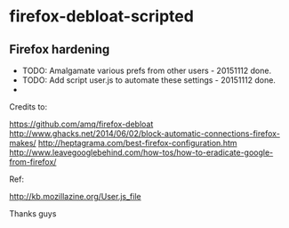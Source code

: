 # firefox-debloat-scripted
## Firefox hardening

* TODO: Amalgamate various prefs from other users - 20151112 done.
* TODO: Add script user.js to automate these settings - 20151112 done.
* 
Credits to:

https://github.com/amq/firefox-debloat
http://www.ghacks.net/2014/06/02/block-automatic-connections-firefox-makes/
http://heptagrama.com/best-firefox-configuration.htm
http://www.leavegooglebehind.com/how-tos/how-to-eradicate-google-from-firefox/

Ref:

http://kb.mozillazine.org/User.js_file

Thanks guys

